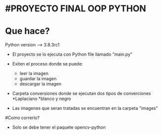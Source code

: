 #PROYECTO FINAL OOP PYTHON 
==========================
Que hace?
==========================
Python version --> 3.8.3rc1


* El proyecto se lo ejecuta con Python file llamado "main.py"



* Exiten el proceso donde se puede:
    * leer la imagen
    * guardar la imagen
    * descargar la imagen
      
      
* Carpeta conversiones donde se ejecutan dos tipos de converciones 
   *Laplaciano
   *blanco y negro
   
   
*  Las imagenes que seran tratadas se encuentran en la carpeta "images"

#Como correrlo?
* Solo se debe tener el paquete opencv-python
   